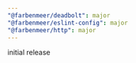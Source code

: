 ```yaml
---
"@farbenmeer/deadbolt": major
"@farbenmeer/eslint-config": major
"@farbenmeer/http": major
---
```


initial release
